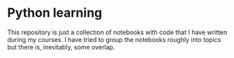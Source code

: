 # Python learning
This repository is just a collection of notebooks with code that I have written during my courses. I have tried to group the notebooks roughly into topics but there is, inevitably, some overlap. 